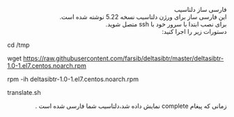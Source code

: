 <div dir="rtl"> فارسی ساز دلتاسیب</div>
<div dir="rtl">این فارسی ساز برای ورژن دلتاسیب نسخه 5.22 نوشته شده است.</div>
<div dir="rtl">برای نصب ابتدا با سرور خود با ssh متصل شوید.</div>
<div dir="rtl">دستورات زیر را اجرا کنید:</div>

cd /tmp

wget https://raw.githubusercontent.com/farsib/deltasibtr/master/deltasibtr-1.0-1.el7.centos.noarch.rpm

rpm -ih deltasibtr-1.0-1.el7.centos.noarch.rpm 

translate.sh

<div dir="rtl">زمانی که پیغام complete نمایش داده شد،دلتاسیب شما فارسی شده است .</div>
